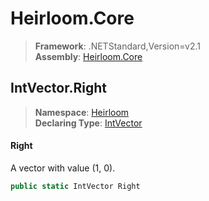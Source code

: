 # Heirloom.Core

> **Framework**: .NETStandard,Version=v2.1  
> **Assembly**: [Heirloom.Core][0]  

## IntVector.Right

> **Namespace**: [Heirloom][0]  
> **Declaring Type**: [IntVector][1]  

#### Right

A vector with value (1, 0).

```cs
public static IntVector Right
```

[0]: ../../../Heirloom.Core.md
[1]: ../IntVector.md
